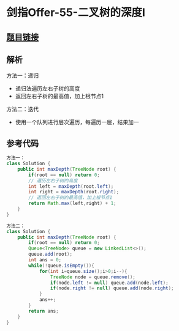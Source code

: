 # 剑指Offer-55-二叉树的深度I

## [题目链接](https://leetcode-cn.com/problems/er-cha-shu-de-shen-du-lcof/)

## 解析

方法一：递归
- 递归法遍历左右子树的高度
- 返回左右子树的最高值，加上根节点1

方法二：迭代
- 使用一个队列进行层次遍历，每遍历一层，结果加一


## 参考代码
```Java
方法一：
class Solution {
    public int maxDepth(TreeNode root) {
        if(root == null) return 0;
        // 遍历左右子树的高度
        int left = maxDepth(root.left);
        int right = maxDepth(root.right);
        // 返回左右子树的最高值，加上根节点1
        return Math.max(left,right) + 1;
    }
}

方法二：
class Solution {
    public int maxDepth(TreeNode root) {
        if(root == null) return 0;
        Queue<TreeNode> queue = new LinkedList<>();
        queue.add(root);
        int ans = 0;
        while(!queue.isEmpty()){
            for(int i=queue.size();i>0;i--){
                TreeNode node = queue.remove();
                if(node.left != null) queue.add(node.left);
                if(node.right != null) queue.add(node.right);
            }
            ans++;
        }
        return ans;
    }
}
```